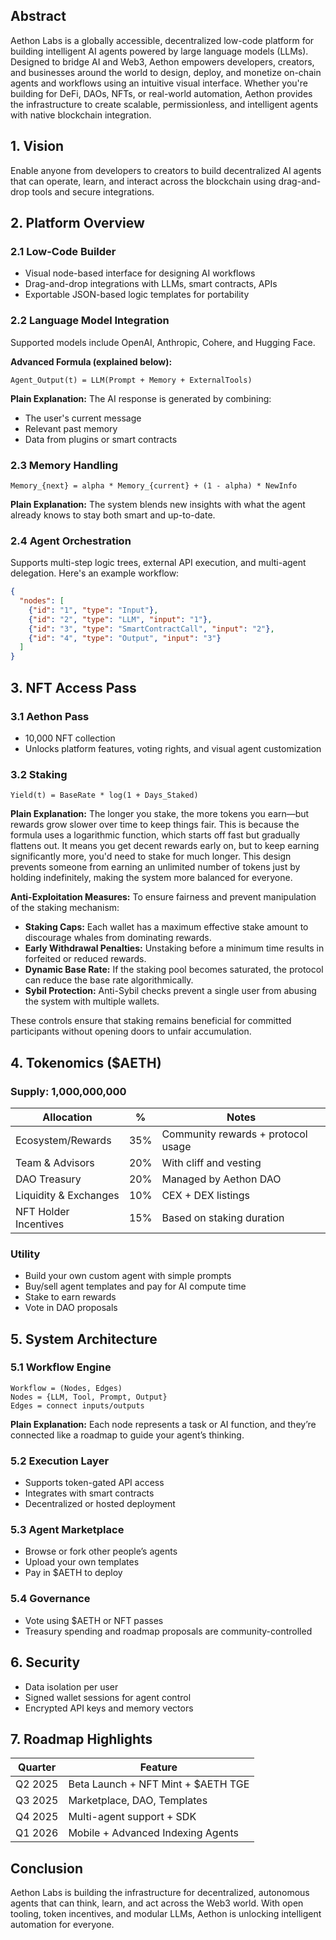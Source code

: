 
## Abstract
Aethon Labs is a globally accessible, decentralized low-code platform for building intelligent AI agents powered by large language models (LLMs). Designed to bridge AI and Web3, Aethon empowers developers, creators, and businesses around the world to design, deploy, and monetize on-chain agents and workflows using an intuitive visual interface. Whether you're building for DeFi, DAOs, NFTs, or real-world automation, Aethon provides the infrastructure to create scalable, permissionless, and intelligent agents with native blockchain integration.

## 1. Vision
Enable anyone from developers to creators to build decentralized AI agents that can operate, learn, and interact across the blockchain using drag-and-drop tools and secure integrations.


## 2. Platform Overview

### 2.1 Low-Code Builder
- Visual node-based interface for designing AI workflows
- Drag-and-drop integrations with LLMs, smart contracts, APIs
- Exportable JSON-based logic templates for portability

### 2.2 Language Model Integration
Supported models include OpenAI, Anthropic, Cohere, and Hugging Face.

**Advanced Formula (explained below):**
```
Agent_Output(t) = LLM(Prompt + Memory + ExternalTools)
```
**Plain Explanation:**
The AI response is generated by combining:
- The user's current message
- Relevant past memory
- Data from plugins or smart contracts

### 2.3 Memory Handling
```
Memory_{next} = alpha * Memory_{current} + (1 - alpha) * NewInfo
```
**Plain Explanation:**
The system blends new insights with what the agent already knows to stay both smart and up-to-date.

### 2.4 Agent Orchestration
Supports multi-step logic trees, external API execution, and multi-agent delegation. Here's an example workflow:
```json
{
  "nodes": [
    {"id": "1", "type": "Input"},
    {"id": "2", "type": "LLM", "input": "1"},
    {"id": "3", "type": "SmartContractCall", "input": "2"},
    {"id": "4", "type": "Output", "input": "3"}
  ]
}
```


## 3. NFT Access Pass

### 3.1 Aethon Pass
- 10,000 NFT collection
- Unlocks platform features, voting rights, and visual agent customization

### 3.2 Staking
```
Yield(t) = BaseRate * log(1 + Days_Staked)
```
**Plain Explanation:**
The longer you stake, the more tokens you earn—but rewards grow slower over time to keep things fair. This is because the formula uses a logarithmic function, which starts off fast but gradually flattens out. It means you get decent rewards early on, but to keep earning significantly more, you'd need to stake for much longer. This design prevents someone from earning an unlimited number of tokens just by holding indefinitely, making the system more balanced for everyone.

**Anti-Exploitation Measures:**
To ensure fairness and prevent manipulation of the staking mechanism:
- **Staking Caps:** Each wallet has a maximum effective stake amount to discourage whales from dominating rewards.
- **Early Withdrawal Penalties:** Unstaking before a minimum time results in forfeited or reduced rewards.
- **Dynamic Base Rate:** If the staking pool becomes saturated, the protocol can reduce the base rate algorithmically.
- **Sybil Protection:** Anti-Sybil checks prevent a single user from abusing the system with multiple wallets.

These controls ensure that staking remains beneficial for committed participants without opening doors to unfair accumulation.


## 4. Tokenomics ($AETH)

### Supply: 1,000,000,000

| Allocation            | %   | Notes                                 |
|-----------------------|-----|----------------------------------------|
| Ecosystem/Rewards     | 35% | Community rewards + protocol usage     |
| Team & Advisors       | 20% | With cliff and vesting                 |
| DAO Treasury          | 20% | Managed by Aethon DAO                  |
| Liquidity & Exchanges | 10% | CEX + DEX listings                     |
| NFT Holder Incentives | 15% | Based on staking duration              |

### Utility
- Build your own custom agent with simple prompts
- Buy/sell agent templates and pay for AI compute time
- Stake to earn rewards
- Vote in DAO proposals


## 5. System Architecture

### 5.1 Workflow Engine
```
Workflow = (Nodes, Edges)
Nodes = {LLM, Tool, Prompt, Output}
Edges = connect inputs/outputs
```
**Plain Explanation:**
Each node represents a task or AI function, and they’re connected like a roadmap to guide your agent’s thinking.

### 5.2 Execution Layer
- Supports token-gated API access
- Integrates with smart contracts
- Decentralized or hosted deployment

### 5.3 Agent Marketplace
- Browse or fork other people’s agents
- Upload your own templates
- Pay in $AETH to deploy

### 5.4 Governance
- Vote using $AETH or NFT passes
- Treasury spending and roadmap proposals are community-controlled


## 6. Security
- Data isolation per user
- Signed wallet sessions for agent control
- Encrypted API keys and memory vectors


## 7. Roadmap Highlights

| Quarter | Feature                             |
|---------|--------------------------------------|
| Q2 2025 | Beta Launch + NFT Mint + $AETH TGE   |
| Q3 2025 | Marketplace, DAO, Templates          |
| Q4 2025 | Multi-agent support + SDK            |
| Q1 2026 | Mobile + Advanced Indexing Agents    |


## Conclusion
Aethon Labs is building the infrastructure for decentralized, autonomous agents that can think, learn, and act across the Web3 world. With open tooling, token incentives, and modular LLMs, Aethon is unlocking intelligent automation for everyone.
